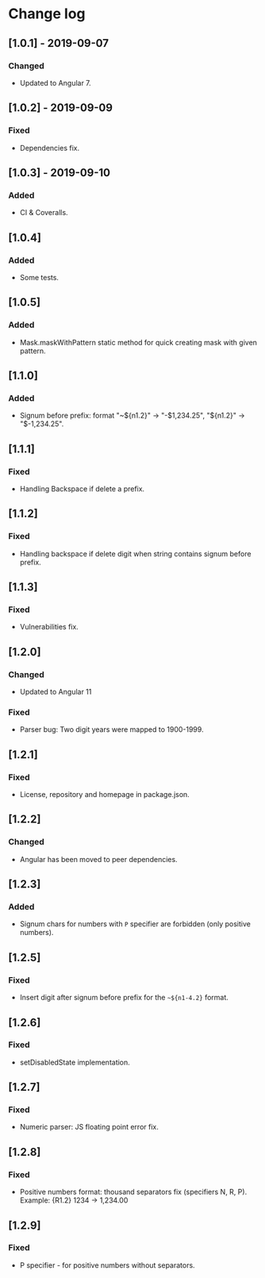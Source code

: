 # Change log


## [1.0.1] - 2019-09-07

### Changed

- Updated to Angular 7.

## [1.0.2] - 2019-09-09

### Fixed

- Dependencies fix.

## [1.0.3] - 2019-09-10

### Added

- CI & Coveralls.

## [1.0.4]

### Added

- Some tests.

## [1.0.5]

### Added

- Mask.maskWithPattern static method for quick creating mask with given pattern.

## [1.1.0]

### Added

- Signum before prefix: format "~${n1.2}" -> "-$1,234.25", "${n1.2}" -> "$-1,234.25".

## [1.1.1]

### Fixed

- Handling Backspace if delete a prefix.

## [1.1.2]

### Fixed

- Handling backspace if delete digit when string contains signum before prefix.

## [1.1.3]

### Fixed

- Vulnerabilities fix.

## [1.2.0]

### Changed

- Updated to Angular 11

### Fixed

- Parser bug: Two digit years were mapped to 1900-1999.

## [1.2.1]

### Fixed

- License, repository and homepage in package.json.

## [1.2.2]

### Changed

- Angular has been moved to peer dependencies.

## [1.2.3]

### Added

- Signum chars for numbers with `P` specifier are forbidden (only positive numbers).

## [1.2.5]

### Fixed

- Insert digit after signum before prefix for the `~${n1-4.2}` format.

## [1.2.6]

### Fixed

- setDisabledState implementation.

## [1.2.7]

### Fixed

- Numeric parser: JS floating point error fix.

## [1.2.8]

### Fixed

- Positive numbers format: thousand separators fix (specifiers N, R, P). Example: {R1.2} 1234 -> 1,234.00

## [1.2.9]

### Fixed

- P specifier - for positive numbers without separators.